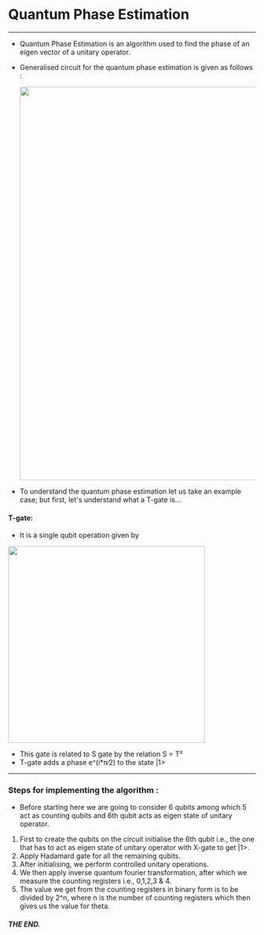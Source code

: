 # Quantum Phase Estimation
--------------------------------------------------------------
- Quantum Phase Estimation is an algorithm used to find the phase of an eigen vector of a unitary operator.

- Generalised circuit for the quantum phase estimation is given as follows :

  <a href="url"><img src="https://github.com/dxxdpool/Qunatum-Algorithms-heth-sriram/blob/main/Quantum%20Phase%20Estimation/QPE.png" align="center" width=800></a>

- To understand the quantum phase estimation let us take an example case; but first, let's understand what a T-gate is...

#### T-gate:
- It is a single qubit operation given by

<a href="url"><img src="https://github.com/dxxdpool/Qunatum-Algorithms-heth-sriram/blob/main/Quantum%20Phase%20Estimation/TGate.png " align="center" width=400></a>

- This gate is related to S gate by the relation S = T²
- T-gate adds a phase e^(i*π∕2) to the state |1>

-----------------
### Steps for implementing the algorithm :

- Before starting here we are going to consider 6 qubits among which 5 act as counting qubits and 6th qubit acts as eigen state of unitary operator.

1. First to create the qubits on the circuit initialise the 6th qubit i.e., the one that has to act as eigen state of unitary operator with X-gate to get |1>.
2. Apply Hadamard gate for all the remaining qubits.
3. After initialising, we perform controlled unitary operations.
4. We then apply inverse quantum fourier transformation, after which we measure the counting registers i.e., 0,1,2,3 & 4.
5. The value we get from the counting registers in binary form is to be divided by 2^n, where n is the number of counting registers which then gives us the value for theta.



#####  THE END.
